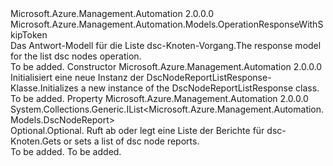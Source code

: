 <Type Name="DscNodeReportListResponse" FullName="Microsoft.Azure.Management.Automation.Models.DscNodeReportListResponse">
  <TypeSignature Language="C#" Value="public class DscNodeReportListResponse : Microsoft.Azure.Management.Automation.Models.OperationResponseWithSkipToken" />
  <TypeSignature Language="ILAsm" Value=".class public auto ansi beforefieldinit DscNodeReportListResponse extends Microsoft.Azure.Management.Automation.Models.OperationResponseWithSkipToken" />
  <TypeSignature Language="DocId" Value="T:Microsoft.Azure.Management.Automation.Models.DscNodeReportListResponse" />
  <TypeSignature Language="VB.NET" Value="Public Class DscNodeReportListResponse&#xA;Inherits OperationResponseWithSkipToken" />
  <TypeSignature Language="F#" Value="type DscNodeReportListResponse = class&#xA;    inherit OperationResponseWithSkipToken" />
  <AssemblyInfo>
    <AssemblyName>Microsoft.Azure.Management.Automation</AssemblyName>
    <AssemblyVersion>2.0.0.0</AssemblyVersion>
  </AssemblyInfo>
  <Base>
    <BaseTypeName>Microsoft.Azure.Management.Automation.Models.OperationResponseWithSkipToken</BaseTypeName>
  </Base>
  <Interfaces />
  <Docs>
    <summary>
            <span data-ttu-id="7cdf3-101">Das Antwort-Modell für die Liste dsc-Knoten-Vorgang.</span><span class="sxs-lookup"><span data-stu-id="7cdf3-101">The response model for the list dsc nodes operation.</span></span>
            </summary>
    <remarks>To be added.</remarks>
  </Docs>
  <Members>
    <Member MemberName=".ctor">
      <MemberSignature Language="C#" Value="public DscNodeReportListResponse ();" />
      <MemberSignature Language="ILAsm" Value=".method public hidebysig specialname rtspecialname instance void .ctor() cil managed" />
      <MemberSignature Language="DocId" Value="M:Microsoft.Azure.Management.Automation.Models.DscNodeReportListResponse.#ctor" />
      <MemberSignature Language="VB.NET" Value="Public Sub New ()" />
      <MemberType>Constructor</MemberType>
      <AssemblyInfo>
        <AssemblyName>Microsoft.Azure.Management.Automation</AssemblyName>
        <AssemblyVersion>2.0.0.0</AssemblyVersion>
      </AssemblyInfo>
      <Parameters />
      <Docs>
        <summary>
            <span data-ttu-id="7cdf3-102">Initialisiert eine neue Instanz der DscNodeReportListResponse-Klasse.</span><span class="sxs-lookup"><span data-stu-id="7cdf3-102">Initializes a new instance of the DscNodeReportListResponse class.</span></span>
            </summary>
        <remarks>To be added.</remarks>
      </Docs>
    </Member>
    <Member MemberName="NodeReports">
      <MemberSignature Language="C#" Value="public System.Collections.Generic.IList&lt;Microsoft.Azure.Management.Automation.Models.DscNodeReport&gt; NodeReports { get; set; }" />
      <MemberSignature Language="ILAsm" Value=".property instance class System.Collections.Generic.IList`1&lt;class Microsoft.Azure.Management.Automation.Models.DscNodeReport&gt; NodeReports" />
      <MemberSignature Language="DocId" Value="P:Microsoft.Azure.Management.Automation.Models.DscNodeReportListResponse.NodeReports" />
      <MemberSignature Language="VB.NET" Value="Public Property NodeReports As IList(Of DscNodeReport)" />
      <MemberSignature Language="F#" Value="member this.NodeReports : System.Collections.Generic.IList&lt;Microsoft.Azure.Management.Automation.Models.DscNodeReport&gt; with get, set" Usage="Microsoft.Azure.Management.Automation.Models.DscNodeReportListResponse.NodeReports" />
      <MemberType>Property</MemberType>
      <AssemblyInfo>
        <AssemblyName>Microsoft.Azure.Management.Automation</AssemblyName>
        <AssemblyVersion>2.0.0.0</AssemblyVersion>
      </AssemblyInfo>
      <ReturnValue>
        <ReturnType>System.Collections.Generic.IList&lt;Microsoft.Azure.Management.Automation.Models.DscNodeReport&gt;</ReturnType>
      </ReturnValue>
      <Docs>
        <summary>
            <span data-ttu-id="7cdf3-103">Optional.</span><span class="sxs-lookup"><span data-stu-id="7cdf3-103">Optional.</span></span> <span data-ttu-id="7cdf3-104">Ruft ab oder legt eine Liste der Berichte für dsc-Knoten.</span><span class="sxs-lookup"><span data-stu-id="7cdf3-104">Gets or sets a list of dsc node reports.</span></span>
            </summary>
        <value>To be added.</value>
        <remarks>To be added.</remarks>
      </Docs>
    </Member>
  </Members>
</Type>